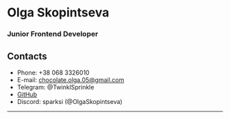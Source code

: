# Olga Skopintseva 
### Junior Frontend Developer
## Contacts
* Phone: +38 068 3326010
* E-mail: chocolate.olga.05@gmail.com
* Telegram: @TwinklSprinkle
* [GitHub](https://github.com/OlgaSkopintseva)
* Discord: sparksi (@OlgaSkopintseva)
***
